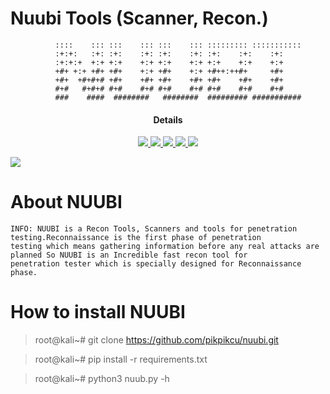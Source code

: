 # Nuubi Tools (Scanner, Recon.)
>
              ::::    ::: :::    ::: :::    ::: ::::::::: ::::::::::: 
              :+:+:   :+: :+:    :+: :+:    :+: :+:    :+:    :+:     
              :+:+:+  +:+ +:+    +:+ +:+    +:+ +:+    +:+    +:+     
              +#+ +:+ +#+ +#+    +:+ +#+    +:+ +#++:++#+     +#+     
              +#+  +#+#+# +#+    +#+ +#+    +#+ +#+    +#+    +#+     
              #+#   #+#+# #+#    #+# #+#    #+# #+#    #+#    #+#     
              ###    ####  ########   ########  ######### ########### 

</a>
<h4 align="center">Details</h4>                
<p align="center">
  </a>
  <a href="https://ru.m.wikipedia.org/wiki/python">
    <img src="https://img.shields.io/badge/language-python3-blue.svg">
 </a>
  <a href="https://github.com/pikpikcu/nuubi">
    <img src="https://img.shields.io/badge/version-V1.0.0-green.svg">
 </a>
   <a href="https://t.me/WongNdesoCok">
   <img src="https://img.shields.io/badge/telegram--blue.svg">
   </a>
  <a href="https://github.com/pikpikcu/nuubi/releases">
   <img src="https://img.shields.io/badge/release-V.2.1-red.svg">
   </a>
   <a href="https://github.com/pikpikcu/nuubi/blob/master/LICENSE">
   <img src="https://img.shields.io/badge/LICENSE-red.svg">
   </a>
 </a>
</p>


![](https://raw.githubusercontent.com/pikpikcu/nuubi/master/nuub.png)


# About NUUBI 

    INFO: NUUBI is a Recon Tools, Scanners and tools for penetration testing.Reconnaissance is the first phase of penetration       
    testing which means gathering information before any real attacks are planned So NUUBI is an Incredible fast recon tool for 
    penetration tester which is specially designed for Reconnaissance phase.

# How to install NUUBI

> root@kali~# git clone https://github.com/pikpikcu/nuubi.git

> root@kali~# pip install -r requirements.txt

> root@kali~# python3 nuub.py -h

